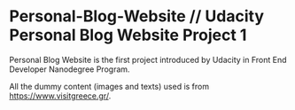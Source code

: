 # Personal-Blog-Website // Udacity Personal Blog Website Project 1

Personal Blog Website is the first project introduced by Udacity in Front End Developer Nanodegree Program.

All the dummy content (images and texts) used is from https://www.visitgreece.gr/.
